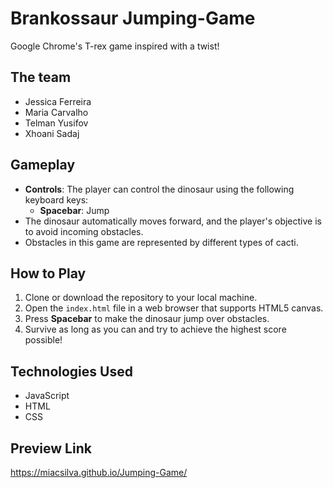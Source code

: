 # Brankossaur Jumping-Game

Google Chrome's T-rex game inspired with a twist!

## The team

- Jessica Ferreira
- Maria Carvalho
- Telman Yusifov
- Xhoani Sadaj

## Gameplay

- **Controls**: The player can control the dinosaur using the following keyboard keys:
  - **Spacebar**: Jump
- The dinosaur automatically moves forward, and the player's objective is to avoid incoming obstacles.
- Obstacles in this game are represented by different types of cacti.

## How to Play

1. Clone or download the repository to your local machine.
2. Open the `index.html` file in a web browser that supports HTML5 canvas.
3. Press **Spacebar** to make the dinosaur jump over obstacles.
4. Survive as long as you can and try to achieve the highest score possible!

## Technologies Used

- JavaScript
- HTML
- CSS

## Preview Link

https://miacsilva.github.io/Jumping-Game/

